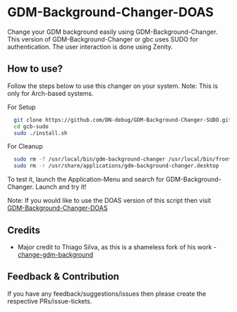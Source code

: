 
# GDM-Background-Changer-DOAS

Change your GDM background easily using GDM-Background-Changer. This version of GDM-Background-Changer or gbc uses SUDO for authentication. The user interaction is done
using Zenity.
## How to use?
Follow the steps below to use this changer on your system.
Note: This is only for Arch-based systems.

For Setup
```bash
  git clone https://github.com/DN-debug/GDM-Background-Changer-SUDO.git gcb-sudo
  cd gcb-sudo
  sudo ./install.sh
```
For Cleanup
```bash
  sudo rm -f /usr/local/bin/gdm-background-changer /usr/local/bin/frontend-gbc 
  sudo rm -r /usr/share/applications/gdm-background-changer.desktop
```
To test it, launch the Application-Menu and search for GDM-Background-Changer.
Launch and try it!

Note: If you would like to use the DOAS version of this script
then visit [GDM-Background-Changer-DOAS](https://github.com/DN-debug/GDM-Background-Changer-DOAS)
## Credits

- Major credit to Thiago Silva, as this is a shameless fork of his work - [change-gdm-background](https://github.com/thiggy01/change-gdm-background)


## Feedback & Contribution

If you have any feedback/suggestions/issues then
please create the respective PRs/issue-tickets. 

